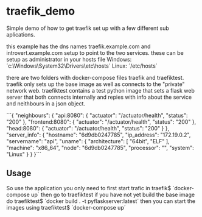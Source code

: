 # traefik_demo

Simple demo of how to get traefik set up with a few different sub aplications.

this example has the dns names traefik.example.com and introvert.example.com setup to point to the two services. these can be setup as administrator in your hosts file
Windows: ´c:\Windows\System32\Drivers\etc\hosts´
Linux: ´/etc/hosts´

there are two folders with docker-compose files
traefik and traefiktest.
traefik only sets up the base image as well as connects to the "private" network web.
traefiktest contains a test python image that sets a flask web server that both connects internally and repies with info about the service and neithbours in a json object.

´´´{
  "neighbours": {
    "api:8080": {
      "actuator": "/actuator/health",
      "status": "200"
    },
    "frontend:8080": {
      "actuator": "/actuator/health",
      "status": "200"
    },
    "head:8080": {
      "actuator": "/actuator/health",
      "status": "200"
    }
  },
  "server_info": {
    "hostname": "6d9db0247785",
    "ip_address": "172.19.0.2",
    "servername": "api",
    "uname": {
      "architecture": [
        "64bit",
        "ELF"
      ],
      "machine": "x86_64",
      "node": "6d9db0247785",
      "processor": "",
      "system": "Linux"
    }
  }
}´´´

## Usage
So use the application you only need to first start trafic in 
traefik$ ´docker-compose up´
then go to traefiktest 
if you have not yet build the base image do
traefiktest$ ´docker build . -t pyflaskserver:latest´
then you can start the images using 
traefiktest$ ´docker-compose up´
